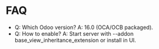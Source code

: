 # FAQ

- Q: Which Odoo version? A: 16.0 (OCA/OCB packaged).
- Q: How to enable? A: Start server with --addon base_view_inheritance_extension or install in UI.

